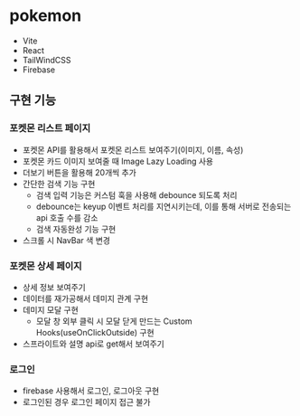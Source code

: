 # pokemon

- Vite
- React
- TailWindCSS
- Firebase


## 구현 기능

### 포켓몬 리스트 페이지
- 포켓몬 API를 활용해서 포켓몬 리스트 보여주기(이미지, 이름, 속성)
- 포켓몬 카드 이미지 보여줄 때 Image Lazy Loading 사용
- 더보기 버튼을 활용해 20개씩 추가
- 간단한 검색 기능 구현
  - 검색 입력 기능은 커스텀 훅을 사용해 debounce 되도록 처리
  - debounce는 keyup 이벤트 처리를 지연시키는데, 이를 통해 서버로 전송되는 api 호출 수를 감소
  - 검색 자동완성 기능 구현
- 스크롤 시 NavBar 색 변경

### 포켓몬 상세 페이지
- 상세 정보 보여주기
- 데이터를 재가공해서 데미지 관계 구현
- 데미지 모달 구현
  - 모달 창 외부 클릭 시 모달 닫게 만드는 Custom Hooks(useOnClickOutside) 구현
- 스프라이트와 설명 api로 get해서 보여주기

### 로그인
- firebase 사용해서 로그인, 로그아웃 구현
- 로그인된 경우 로그인 페이지 접근 불가


